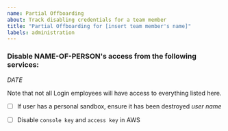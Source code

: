 ```yaml
---
name: Partial Offboarding
about: Track disabling credentials for a team member
title: "Partial Offboarding for [insert team member's name]"
labels: administration
---
```


### Disable NAME-OF-PERSON's access from the following services:

_DATE_

Note that not all Login employees will have access to everything listed here.

- [ ] If user has a personal sandbox, ensure it has been destroyed
 _user name_

- [ ] Disable `console key` and `access key` in AWS
